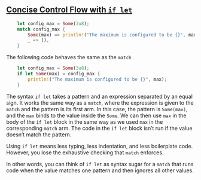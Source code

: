 ## [Concise Control Flow with `if let`](https://doc.rust-lang.org/book/ch06-03-if-let.html#concise-control-flow-with-if-let)

```rust
    let config_max = Some(3u8);
    match config_max {
        Some(max) => println!("The maximum is configured to be {}", max),
        _ => (),
    }
```

The following code behaves the same as the `match`

```rust
    let config_max = Some(3u8);
    if let Some(max) = config_max {
        println!("The maximum is configured to be {}", max);
    }
```

The syntax `if let` takes a pattern and an expression separated by an equal sign. It works the same way as a `match`, where the expression is given to the `match` and the pattern is its first arm. In this case, the pattern is `Some(max)`, and the `max` binds to the value inside the `Some`. We can then use `max` in the body of the `if let` block in the same way as we used `max` in the corresponding `match` arm. The code in the `if let` block isn’t run if the value doesn’t match the pattern.

Using `if let` means less typing, less indentation, and less boilerplate code. However, you lose the exhaustive checking that `match` enforces.

In other words, you can think of `if let` as syntax sugar for a `match` that runs code when the value matches one pattern and then ignores all other values.